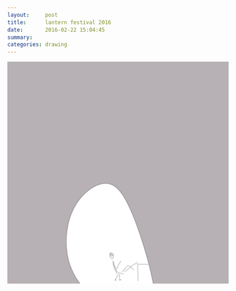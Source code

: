 ```yaml
---
layout:     post
title:      lantern festival 2016
date:       2016-02-22 15:04:45
summary:    
categories: drawing
---
```

![lantern festival 2016](/images/diary/lantern-festival-2016.png "cloudy cloudy night")
